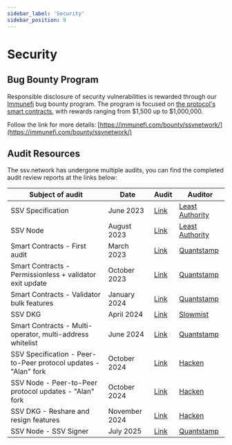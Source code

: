 ```yaml
---
sidebar_label: 'Security'
sidebar_position: 9
---
```


# Security

## Bug Bounty Program

Responsible disclosure of security vulnerabilities is rewarded through our [Immunefi](https://immunefi.com/bounty/ssvnetwork/) bug bounty program. The program is focused on [the protocol's smart contracts](https://github.com/ssvlabs/ssv-network), with rewards ranging from $1,500 up to $1,000,000.

Follow the link for more details: [https://immunefi.com/bounty/ssvnetwork/](https://immunefi.com/bounty/ssvnetwork/)

## Audit Resources

The ssv.network has undergone multiple audits, you can find the completed audit review reports at the links below:

| Subject of audit | Date | Audit | Auditor |
|-----------------|------|--------|----------|
| SSV Specification | June 2023 | [Link](https://github.com/ssvlabs/ssv-spec/blob/main/docs/audits/Least%20Authority%20-%20Coin%20Dash%20Ltd.%20SSV%20Specification%20Final%20Audit%20Report_Updated.pdf) | [Least Authority](https://leastauthority.com/) |
| SSV Node | August 2023 | [Link](https://github.com/ssvlabs/ssv/blob/main/audits/Least%20Authority.pdf) | [Least Authority](https://leastauthority.com/) |
| Smart Contracts - First audit | March 2023 | [Link](https://github.com/ssvlabs/ssv-network/blob/main/contracts/audits/2023-03-24_Quantstamp_v1.0.0-rc3.pdf) | [Quantstamp](https://quantstamp.com/) |
| Smart Contracts - Permissionless + validator exit update | October 2023 | [Link](https://github.com/ssvlabs/ssv-network/blob/main/contracts/audits/2023-10-30_Quantstamp_v1.0.2.pdf) | [Quantstamp](https://quantstamp.com/) |
| Smart Contracts - Validator bulk features | January 2024 | [Link](https://github.com/ssvlabs/ssv-network/blob/main/contracts/audits/2024-02-15_Quantstamp_v1.1.0.pdf) | [Quantstamp](https://quantstamp.com/) |
| SSV DKG | April 2024 | [Link](https://github.com/ssvlabs/ssv-dkg/blob/main/audits/SlowMist%20Audit%20Report.pdf) | [Slowmist](https://www.slowmist.com/index.html) |
| Smart Contracts - Multi-operator, multi-address whitelist | June 2024 | [Link](https://github.com/ssvlabs/ssv-network/blob/main/contracts/audits/2024-07-04_Quantstamp_v1.2.0.pdf) | [Quantstamp](https://quantstamp.com/) |
| SSV Specification - Peer-to-Peer protocol updates - "Alan" fork | October 2024 | [Link](https://github.com/ssvlabs/ssv-spec/blob/main/docs/audits/Hacken_SSV_Spec_Audit.pdf) | [Hacken](https://hacken.io/about/) |
| SSV Node - Peer-to-Peer protocol updates - "Alan" fork | October 2024 | [Link](https://github.com/ssvlabs/ssv/blob/main/audits/Hacken_SSV_Labs_L1_SSV_Labs_SSV_Node_Aug2024_P_2024_1212_2_20241016.pdf) | [Hacken](https://hacken.io/about/) |
| SSV DKG - Reshare and resign features | November 2024 | [Link](https://github.com/ssvlabs/ssv/blob/main/audits/Hacken_SSV_Labs_L1_SSV_Labs_SSV_Node_Aug2024_P_2024_1212_2_20241016.pdf) | [Hacken](https://www.chainsecurity.com/) |
| SSV Node - SSV Signer | July 2025 | [Link](https://github.com/ssvlabs/ssv/blob/main/audits/SSV_SIGNER_FINAL_REPORT.pdf) | [Quantstamp](https://quantstamp.com/) |

